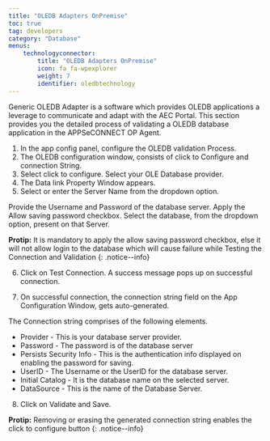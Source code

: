 ```yaml
---
title: "OLEDB Adapters OnPremise"
toc: true
tag: developers
category: "Database"
menus: 
    technologyconnector:
        title: "OLEDB Adapters OnPremise"
        icon: fa fa-wpexplorer
        weight: 7
        identifier: oledbtechnology
---
```


Generic OLEDB Adapter is a software which provides OLEDB applications a leverage to communicate and adapt with the AEC Portal. This section provides you the detailed process of validating a OLEDB database application in the APPSeCONNECT OP Agent.

1. In the app config panel, configure the OLEDB validation Process.
2. The OLEDB configuration window, consists of click to Configure and connection String.
3. Select click to configure. Select your OLE Database provider.
4. The Data link Property Window appears. 
5. Select or enter the Server Name from the dropdown option. 

Provide the Username and Password of the database server. Apply the Allow saving password checkbox. 
Select the database, from the dropdown option, present on that Server.

**Protip:** It is mandatory to apply the allow saving password checkbox, else it will not allow login to the database which will cause failure while 
Testing the Connection and Validation {: .notice--info}

6. Click on Test Connection. A success message pops up on successful connection.

7. On successful connection, the connection string field on the App Configuration Window, gets auto-generated.

The Connection string comprises of the following elements.

* Provider - This is your database server provider.
* Password - The password is of the database server
* Persists Security Info - This is the authentication info displayed on enabling the password for saving.
* UserID - The Username or the UserID for the database server.
* Initial Catalog - It is the database name on the selected server.	
* DataSource - This is the name of the Database Server.

8. Click on Validate and Save.

**Protip:** Removing or erasing the generated connection string enables the click to configure button {: .notice--info}

